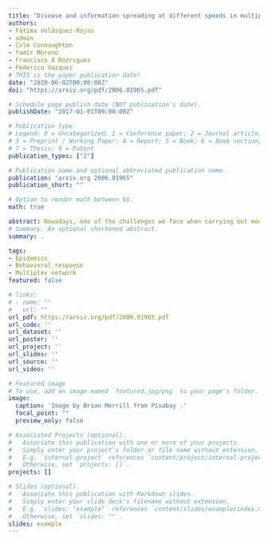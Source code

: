 ```yaml
---
title: "Disease and information spreading at different speeds in multiplex networks"
authors:
- Fátima Velásquez-Rojas
- admin
- Colm Connaughton
- Yamir Moreno
- Francisco A Rodrigues
- Federico Vazquez
# THIS is the paper publication date!
date: "2020-06-02T00:00:00Z"
doi: "https://arxiv.org/pdf/2006.01965.pdf"

# Schedule page publish date (NOT publication's date).
publishDate: "2017-01-01T00:00:00Z"

# Publication type.
# Legend: 0 = Uncategorized; 1 = Conference paper; 2 = Journal article;
# 3 = Preprint / Working Paper; 4 = Report; 5 = Book; 6 = Book section;
# 7 = Thesis; 8 = Patent
publication_types: ["2"]

# Publication name and optional abbreviated publication name.
publication: "arxiv.org 2006.01965"
publication_short: ""

# Option to render math between $$.
math: true

abstract: Nowadays, one of the challenges we face when carrying out modeling of epidemic spreading is to develop methods to control the disease transmission. For doing that, we intend to explore how beneficial the information that people manage about a disease is to reduce the risk of an outbreak. In this paper we analyze the interaction between two different processes on multiplex networks: the propagation of an epidemic using the susceptible-infected-susceptible dynamics and the dissemination of information (rumor) about the knowledge of this disease and its prevention methods using the unaware-aware-unaware dynamics. Unlike previous related models where disease and information spread at the same time scale, we introduce here a parameter that controls the relative speed between the propagation of the two processes. We study the behavior of this model using a mean-field approach that gives results in good agreement with Monte Carlo simulations on complex networks. We find that increasing the rate of rumor propagation reduces the disease prevalence, as one may expect. However, increasing the speed of the rumor process as compare to the epidemic process has the counter intuitive result of increasing the prevalence. This result opens an interesting discussion about the effects of information spreading on disease propagation.
# Summary. An optional shortened abstract.
summary: .

tags:
- Epidemics
- Behavioral response
- Multiplex network
featured: false

# links:
# - name: ""
#   url: ""
url_pdf: https://arxiv.org/pdf/2006.01965.pdf
url_code: ''
url_dataset: ''
url_poster: ''
url_project: ''
url_slides: ''
url_source: ''
url_video: ''

# Featured image
# To use, add an image named `featured.jpg/png` to your page's folder. 
image:
  caption: 'Image by Brian Merrill from Pixabay .'
  focal_point: ""
  preview_only: false

# Associated Projects (optional).
#   Associate this publication with one or more of your projects.
#   Simply enter your project's folder or file name without extension.
#   E.g. `internal-project` references `content/project/internal-project/index.md`.
#   Otherwise, set `projects: []`.
projects: []

# Slides (optional).
#   Associate this publication with Markdown slides.
#   Simply enter your slide deck's filename without extension.
#   E.g. `slides: "example"` references `content/slides/example/index.md`.
#   Otherwise, set `slides: ""`.
slides: example
---
```

<!--{{% alert note %}}
Click the *Cite* button above to demo the feature to enable visitors to import publication metadata into their reference management software.
{{% /alert %}}

{{% alert note %}}
Click the *Slides* button above to demo Academic's Markdown slides feature.
{{% /alert %}} -->

<!--- Supplementary notes can be added here, including [code and math](https://sourcethemes.com/academic/docs/writing-markdown-latex/). -->
